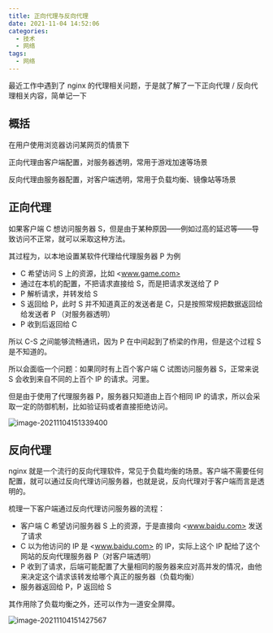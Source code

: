 ```yaml
---
title: 正向代理与反向代理
date: 2021-11-04 14:52:06
categories:
  - 技术
  - 网络
tags:
  - 网络
---
```


最近工作中遇到了 nginx 的代理相关问题，于是就了解了一下正向代理 / 反向代理相关内容，简单记一下

## 概括

在用户使用浏览器访问某网页的情景下

正向代理由客户端配置，对服务器透明，常用于游戏加速等场景

反向代理由服务器配置，对客户端透明，常用于负载均衡、镜像站等场景

<!--more-->

## 正向代理

如果客户端 C 想访问服务器 S，但是由于某种原因——例如过高的延迟等——导致访问不正常，就可以采取这种方法。

其过程为，以本地设置某软件代理给代理服务器 P 为例

- C 希望访问 S 上的资源，比如 <www.game.com>
- 通过在本机的配置，不把请求直接给 S，而是把请求发送给了 P
- P 解析请求，并转发给 S
- S 返回给 P，此时 S 并不知道真正的发送者是 C，只是按照常规把数据返回给给发送者 P （对服务器透明）
- P 收到后返回给 C

所以 C-S 之间能够流畅通讯，因为 P 在中间起到了桥梁的作用，但是这个过程 S 是不知道的。

所以会面临一个问题：如果同时有上百个客户端 C 试图访问服务器 S，正常来说 S 会收到来自不同的上百个 IP 的请求。河里。

但是由于使用了代理服务器 P，服务器只知道由上百个相同 IP 的请求，所以会采取一定的防御机制，比如验证码或者直接拒绝访问。

![image-20211104151339400](image-20211104151339400.png)

## 反向代理

nginx 就是一个流行的反向代理软件，常见于负载均衡的场景。客户端不需要任何配置，就可以通过反向代理访问服务器，也就是说，反向代理对于客户端而言是透明的。

梳理一下客户端通过反向代理访问服务器的流程：

- 客户端 C 希望访问服务器 S 上的资源，于是直接向 <www.baidu.com> 发送了请求
- C 以为他访问的 IP 是 <www.baidu.com> 的 IP，实际上这个 IP 配给了这个网站的反向代理服务器 P（对客户端透明）
- P 收到了请求，后端可能配置了大量相同的服务器来应对高并发的情况，由他来决定这个请求该转发给哪个真正的服务器（负载均衡）
- 服务器返回给 P，P 返回给 S

其作用除了负载均衡之外，还可以作为一道安全屏障。

![image-20211104151427567](image-20211104151427567.png)
